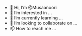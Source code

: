 - 👋 Hi, I’m @Musaanoori
- 👀 I’m interested in ...
- 🌱 I’m currently learning ...
- 💞️ I’m looking to collaborate on ...
- 📫 How to reach me ...

<!---
Musaanoori/Musaanoori is a ✨ special ✨ repository because its `README.md` (this file) appears on your GitHub profile.
You can click the Preview link to take a look at your changes.
--->
